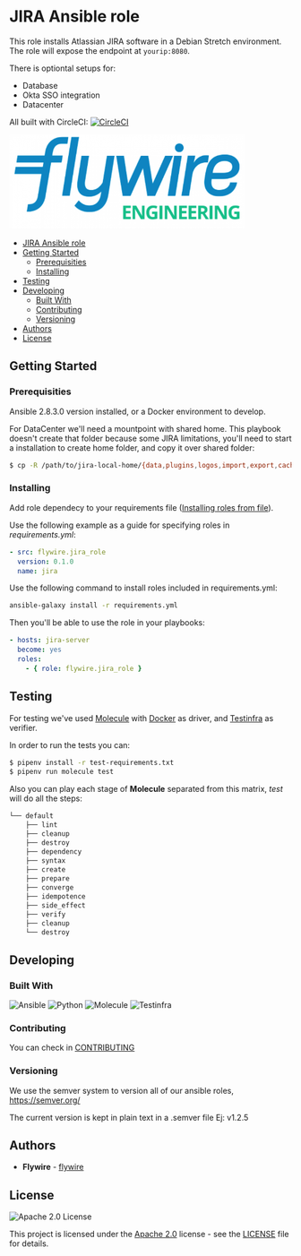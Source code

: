 # JIRA Ansible role

This role installs Atlassian JIRA software in a Debian Stretch environment. The role will expose the endpoint at `yourip:8080`.

There is optiontal setups for:
- Database
- Okta SSO integration
- Datacenter

All built with CircleCI: [![CircleCI](https://circleci.com/gh/peertransfer/jira_role.svg?style=svg)](https://circleci.com/gh/peertransfer/jira_role)

![Flywire Engineering](flywire_engineering.png)

<!-- TOC -->
- [JIRA Ansible role](#jira-ansible-role)
- [Getting Started](#getting-started)
	- [Prerequisities](#prerequisities)
	- [Installing](#installing)
- [Testing](#testing)
- [Developing](#developing)
	- [Built With](#built-with)
	- [Contributing](#contributing)
	- [Versioning](#versioning)
- [Authors](#authors)
- [License](#license)

<!-- /TOC -->

## Getting Started

### Prerequisities

Ansible 2.8.3.0 version installed, or a Docker environment to develop.

For DataCenter we'll need a mountpoint with shared home. This playbook doesn't create that folder because some JIRA limitations, you'll need to start a installation to create home folder, and copy it over shared folder:

```sh
$ cp -R /path/to/jira-local-home/{data,plugins,logos,import,export,caches} /data/jira/sharedhome
```

### Installing

Add role dependecy to your requirements file ([Installing roles from file](https://docs.ansible.com/ansible/latest/reference_appendices/galaxy.html#installing-multiple-roles-from-a-file)).

Use the following example as a guide for specifying roles in *requirements.yml*:

```yaml
- src: flywire.jira_role
  version: 0.1.0
  name: jira
```
Use the following command to install roles included in requirements.yml:

```sh
ansible-galaxy install -r requirements.yml
```

Then you'll be able to use the role in your playbooks:

```yaml
- hosts: jira-server
  become: yes
  roles:
    - { role: flywire.jira_role }

```

## Testing

For testing we've used [Molecule](https://molecule.readthedocs.io/) with [Docker](https://www.docker.com/) as driver, and [Testinfra](https://testinfra.readthedocs.io/en/latest/) as verifier.

In order to run the tests you can:

```sh
$ pipenv install -r test-requirements.txt
$ pipenv run molecule test
```

Also you can play each stage of __Molecule__ separated from this matrix, *test* will do all the steps:

```
└── default
    ├── lint
    ├── cleanup
    ├── destroy
    ├── dependency
    ├── syntax
    ├── create
    ├── prepare
    ├── converge
    ├── idempotence
    ├── side_effect
    ├── verify
    ├── cleanup
    └── destroy
```

## Developing

### Built With

![Ansible](https://img.shields.io/badge/ansible-2.8.3-green.svg)
![Python](https://img.shields.io/pypi/pyversions/3)
![Molecule](https://img.shields.io/static/v1?label=molecule&message=2.20.2&color=green)
![Testinfra](https://img.shields.io/static/v1?label=testinfra&message=3.0.6&color=orange)

### Contributing

You can check in [CONTRIBUTING](.github/CONTRIBUTING.md)

### Versioning

We use the semver system to version all of our ansible roles, https://semver.org/

The current version is kept in plain text in a .semver file Ej: v1.2.5

## Authors

* **Flywire** - [flywire](https://github.com/peertransfer)

## License

![Apache 2.0 License](https://img.shields.io/hexpm/l/plug.svg)

This project is licensed under the [Apache 2.0](https://www.apache.org/licenses/LICENSE-2.0) license - see the [LICENSE](.github/LICENSE) file for details.
